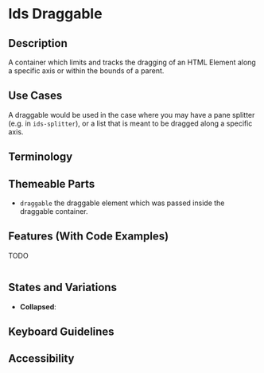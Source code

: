 # Ids Draggable

## Description

A container which limits and tracks the dragging of an HTML Element along a specific axis or
within the bounds of a parent.

## Use Cases

A draggable would be used in the case where you may have a pane splitter (e.g. in `ids-splitter`), or
a list that is meant to be dragged along a specific axis.

## Terminology

## Themeable Parts

- `draggable` the draggable element which was passed inside the draggable container.

## Features (With Code Examples)

TODO

```html

```

## States and Variations

- **Collapsed**:

## Keyboard Guidelines


## Accessibility
